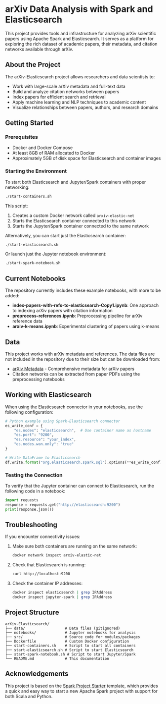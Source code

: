# arXiv Data Analysis with Spark and Elasticsearch

This project provides tools and infrastructure for analyzing arXiv scientific papers using Apache Spark and Elasticsearch. It serves as a platform for exploring the rich dataset of academic papers, their metadata, and citation networks available through arXiv.

## About the Project

The arXiv-Elasticsearch project allows researchers and data scientists to:

- Work with large-scale arXiv metadata and full-text data
- Build and analyze citation networks between papers
- Index papers for efficient search and retrieval
- Apply machine learning and NLP techniques to academic content
- Visualize relationships between papers, authors, and research domains

## Getting Started

### Prerequisites

- Docker and Docker Compose
- At least 8GB of RAM allocated to Docker
- Approximately 5GB of disk space for Elasticsearch and container images

### Starting the Environment

To start both Elasticsearch and Jupyter/Spark containers with proper networking:

```bash
./start-containers.sh
```

This script:
1. Creates a custom Docker network called `arxiv-elastic-net`
2. Starts the Elasticsearch container connected to this network
3. Starts the Jupyter/Spark container connected to the same network

Alternatively, you can start just the Elasticsearch container:

```bash
./start-elasticsearch.sh
```

Or launch just the Jupyter notebook environment:

```bash
./start-spark-notebook.sh
```

## Current Notebooks

The repository currently includes these example notebooks, with more to be added:

- **index-papers-with-refs-to-elasticsearch-Copy1.ipynb**: One approach to indexing arXiv papers with citation information
- **preprocess-references.ipynb**: Preprocessing pipeline for arXiv reference data
- **arxiv-k-means.ipynb**: Experimental clustering of papers using k-means

## Data

This project works with arXiv metadata and references. The data files are not included in the repository due to their size but can be downloaded from:
- [arXiv Metadata](https://www.kaggle.com/datasets/Cornell-University/arxiv) - Comprehensive metadata for arXiv papers
- Citation networks can be extracted from paper PDFs using the preprocessing notebooks

## Working with Elasticsearch

When using the Elasticsearch connector in your notebooks, use the following configuration:

```python
# Python example using Spark-Elasticsearch connector
es_write_conf = {
    "es.nodes": "elasticsearch",  # Use container name as hostname
    "es.port": "9200",
    "es.resource": "your_index",
    "es.nodes.wan.only": "true"
}

# Write DataFrame to Elasticsearch
df.write.format("org.elasticsearch.spark.sql").options(**es_write_conf).mode("append").save()
```

### Testing the Connection

To verify that the Jupyter container can connect to Elasticsearch, run the following code in a notebook:

```python
import requests
response = requests.get("http://elasticsearch:9200")
print(response.json())
```

## Troubleshooting

If you encounter connectivity issues:

1. Make sure both containers are running on the same network:
   ```bash
   docker network inspect arxiv-elastic-net
   ```

2. Check that Elasticsearch is running:
   ```bash
   curl http://localhost:9200
   ```

3. Check the container IP addresses:
   ```bash
   docker inspect elasticsearch | grep IPAddress
   docker inspect jupyter-spark | grep IPAddress
   ```

## Project Structure

```
arXiv-Elasticsearch/
├── data/                  # Data files (gitignored)
├── notebooks/             # Jupyter notebooks for analysis
├── src/                   # Source code for modules/packages
├── Dockerfile             # Custom Docker configuration
├── start-containers.sh    # Script to start all containers
├── start-elasticsearch.sh # Script to start Elasticsearch
├── start-spark-notebook.sh # Script to start Jupyter/Spark
└── README.md              # This documentation
```

## Acknowledgements

This project is based on the [Spark Project Starter](https://github.com/seb-patron/spark-project-starter) template, which provides a quick and easy way to start a new Apache Spark project with support for both Scala and Python.
